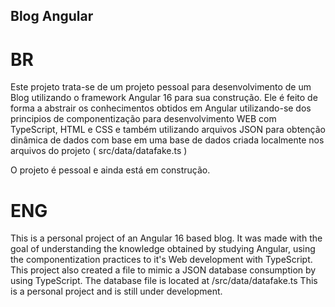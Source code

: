 ## Blog Angular

# BR
Este projeto trata-se de um projeto pessoal para desenvolvimento de um Blog utilizando o framework Angular 16 para sua construção. Ele é feito de forma a abstrair os conhecimentos obtidos em Angular utilizando-se dos principios de componentização para desenvolvimento WEB com TypeScript, HTML e CSS e também utilizando arquivos JSON para obtenção dinâmica de dados com base em uma base de dados criada localmente nos arquivos do projeto ( src/data/datafake.ts )

O projeto é pessoal e ainda está em construção.

# ENG
This is a personal project of an Angular 16 based blog. It was made with the goal of understanding the knowledge obtained by studying Angular, using the componentization practices to it's Web development with TypeScript. This project also created a file to mimic a JSON database consumption by using TypeScript. The database file is located at /src/data/datafake.ts
This is a personal project and is still under development. 
